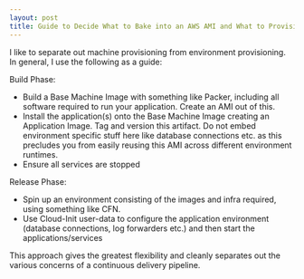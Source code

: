 ```yaml
---
layout: post
title: Guide to Decide What to Bake into an AWS AMI and What to Provision Using cloud-init
---
```


I like to separate out machine provisioning from environment provisioning.
In general, I use the following as a guide:

Build Phase:

* Build a Base Machine Image with something like Packer, including all software required to run your application. Create an AMI out of this.
* Install the application(s) onto the Base Machine Image creating an Application Image. Tag and version this artifact. Do not embed environment specific stuff here like database connections etc. as this precludes you from easily reusing this AMI across different environment runtimes.
* Ensure all services are stopped


Release Phase:

* Spin up an environment consisting of the images and infra required, using something like CFN.
* Use Cloud-Init user-data to configure the application environment (database connections, log forwarders etc.) and then start the applications/services

This approach gives the greatest flexibility and cleanly separates out the various concerns of a continuous delivery pipeline.